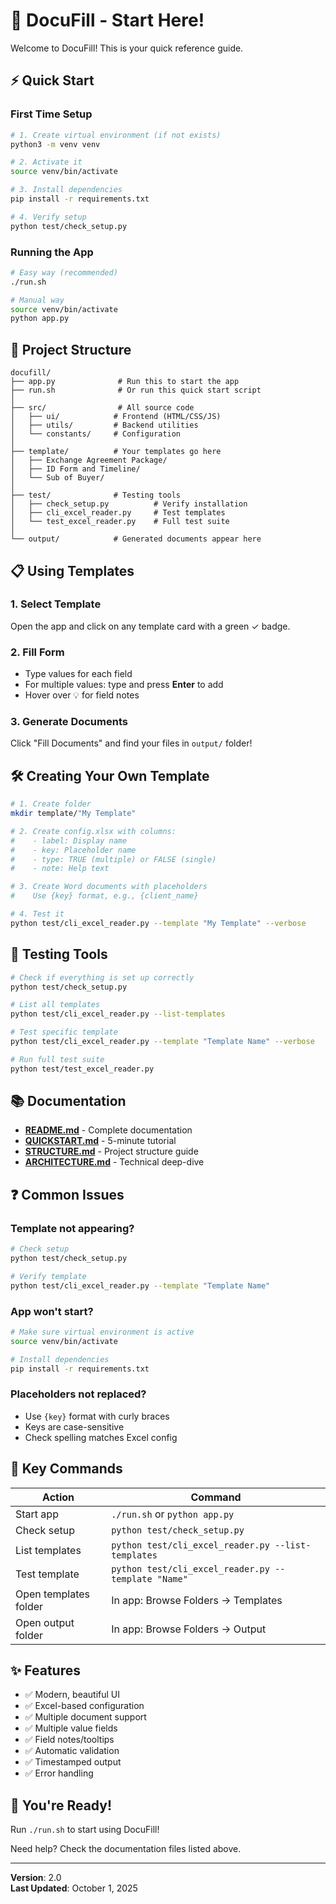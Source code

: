 # 🚀 DocuFill - Start Here!

Welcome to DocuFill! This is your quick reference guide.

## ⚡ Quick Start

### First Time Setup
```bash
# 1. Create virtual environment (if not exists)
python3 -m venv venv

# 2. Activate it
source venv/bin/activate

# 3. Install dependencies
pip install -r requirements.txt

# 4. Verify setup
python test/check_setup.py
```

### Running the App
```bash
# Easy way (recommended)
./run.sh

# Manual way
source venv/bin/activate
python app.py
```

## 📁 Project Structure

```
docufill/
├── app.py              # Run this to start the app
├── run.sh              # Or run this quick start script
│
├── src/                # All source code
│   ├── ui/            # Frontend (HTML/CSS/JS)
│   ├── utils/         # Backend utilities
│   └── constants/     # Configuration
│
├── template/          # Your templates go here
│   ├── Exchange Agreement Package/
│   ├── ID Form and Timeline/
│   └── Sub of Buyer/
│
├── test/              # Testing tools
│   ├── check_setup.py          # Verify installation
│   ├── cli_excel_reader.py     # Test templates
│   └── test_excel_reader.py    # Full test suite
│
└── output/            # Generated documents appear here
```

## 📋 Using Templates

### 1. Select Template
Open the app and click on any template card with a green ✓ badge.

### 2. Fill Form
- Type values for each field
- For multiple values: type and press **Enter** to add
- Hover over 💡 for field notes

### 3. Generate Documents
Click "Fill Documents" and find your files in `output/` folder!

## 🛠️ Creating Your Own Template

```bash
# 1. Create folder
mkdir template/"My Template"

# 2. Create config.xlsx with columns:
#    - label: Display name
#    - key: Placeholder name
#    - type: TRUE (multiple) or FALSE (single)
#    - note: Help text

# 3. Create Word documents with placeholders
#    Use {key} format, e.g., {client_name}

# 4. Test it
python test/cli_excel_reader.py --template "My Template" --verbose
```

## 🧪 Testing Tools

```bash
# Check if everything is set up correctly
python test/check_setup.py

# List all templates
python test/cli_excel_reader.py --list-templates

# Test specific template
python test/cli_excel_reader.py --template "Template Name" --verbose

# Run full test suite
python test/test_excel_reader.py
```

## 📚 Documentation

- **[README.md](README.md)** - Complete documentation
- **[QUICKSTART.md](QUICKSTART.md)** - 5-minute tutorial
- **[STRUCTURE.md](STRUCTURE.md)** - Project structure guide
- **[ARCHITECTURE.md](ARCHITECTURE.md)** - Technical deep-dive

## ❓ Common Issues

### Template not appearing?
```bash
# Check setup
python test/check_setup.py

# Verify template
python test/cli_excel_reader.py --template "Template Name"
```

### App won't start?
```bash
# Make sure virtual environment is active
source venv/bin/activate

# Install dependencies
pip install -r requirements.txt
```

### Placeholders not replaced?
- Use `{key}` format with curly braces
- Keys are case-sensitive
- Check spelling matches Excel config

## 🎯 Key Commands

| Action | Command |
|--------|---------|
| Start app | `./run.sh` or `python app.py` |
| Check setup | `python test/check_setup.py` |
| List templates | `python test/cli_excel_reader.py --list-templates` |
| Test template | `python test/cli_excel_reader.py --template "Name"` |
| Open templates folder | In app: Browse Folders → Templates |
| Open output folder | In app: Browse Folders → Output |

## ✨ Features

- ✅ Modern, beautiful UI
- ✅ Excel-based configuration
- ✅ Multiple document support
- ✅ Multiple value fields
- ✅ Field notes/tooltips
- ✅ Automatic validation
- ✅ Timestamped output
- ✅ Error handling

## 🎉 You're Ready!

Run `./run.sh` to start using DocuFill!

Need help? Check the documentation files listed above.

---

**Version**: 2.0  
**Last Updated**: October 1, 2025

